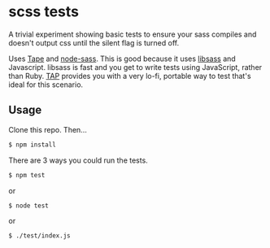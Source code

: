 # scss tests

A trivial experiment showing basic tests to ensure your sass compiles and doesn't output css until the silent flag is turned off.

Uses [Tape](https://github.com/substack/tape) and [node-sass](https://github.com/andrew/node-sass). This is good because it uses [libsass](https://github.com/hcatlin/libsass) and Javascript. libsass is fast and you get to write tests using JavaScript, rather than Ruby. [TAP](http://perlmaven.com/tap-test-anything-protocol) provides you with a very lo-fi, portable way to test that's ideal for this scenario.

## Usage

Clone this repo. Then...

```sh
$ npm install
```

There are 3 ways you could run the tests.

```sh
$ npm test
```
or 

```sh
$ node test
```
or 

```sh
$ ./test/index.js
```

